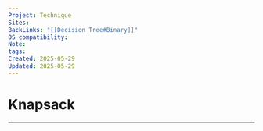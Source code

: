 ```yaml
---
Project: Technique
Sites: 
BackLinks: "[[Decision Tree#Binary]]"
OS compatibility: 
Note: 
tags: 
Created: 2025-05-29
Updated: 2025-05-29
---
```

# Knapsack
---
